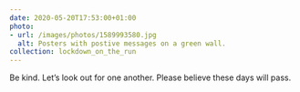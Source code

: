 ```yaml
---
date: 2020-05-20T17:53:00+01:00
photo:
- url: /images/photos/1589993580.jpg
  alt: Posters with postive messages on a green wall.
collection: lockdown_on_the_run
---
```

Be kind. Let’s look out for one another. Please believe these days will pass.
